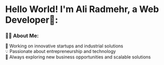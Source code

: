 <div align="left">
  <h1>Hello World! I'm Ali Radmehr, a Web Developer👋:</h1>
</div>


<div align="left">
  <h2 style="font-size: 16px;">👨‍💻 About Me:</h1>
</div>

🚀 Working on innovative startups and industrial solutions  
💡 Passionate about entrepreneurship and technology  
🔎 Always exploring new business opportunities and scalable solutions  
